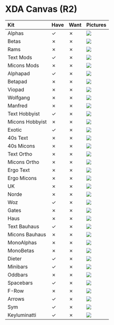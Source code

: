 # XDA Canvas (R2)

| Kit                                   | Have    | Want    | Pictures |
| :-------------------------------------| :------ | :------ | :------- |
| Alphas                                |    ✓    |    ✗    | ![](https://raw.githubusercontent.com/barnumbirr/keysets/master/doc/xda_canvas/pictures/xda_canvas_alphas.png) |
| Betas                                 |    ✗    |    ✗    | ![](https://raw.githubusercontent.com/barnumbirr/keysets/master/doc/xda_canvas/pictures/xda_canvas_betas.png) |
| Rams                                  |    ✗    |    ✗    | ![](https://raw.githubusercontent.com/barnumbirr/keysets/master/doc/xda_canvas/pictures/xda_canvas_rams.png) |
| Text Mods                             |    ✓    |    ✗    | ![](https://raw.githubusercontent.com/barnumbirr/keysets/master/doc/xda_canvas/pictures/xda_canvas_text_mods.png) |
| Micons Mods                           |    ✗    |    ✗    | ![](https://raw.githubusercontent.com/barnumbirr/keysets/master/doc/xda_canvas/pictures/xda_canvas_micons_mods.png) |
| Alphapad                              |    ✓    |    ✗    | ![](https://raw.githubusercontent.com/barnumbirr/keysets/master/doc/xda_canvas/pictures/xda_canvas_alphapad.png) |
| Betapad                               |    ✗    |    ✗    | ![](https://raw.githubusercontent.com/barnumbirr/keysets/master/doc/xda_canvas/pictures/xda_canvas_betapad.png) |
| Viopad                                |    ✗    |    ✗    | ![](https://raw.githubusercontent.com/barnumbirr/keysets/master/doc/xda_canvas/pictures/xda_canvas_viopad.png) |
| Wolfgang                              |    ✗    |    ✗    | ![](https://raw.githubusercontent.com/barnumbirr/keysets/master/doc/xda_canvas/pictures/xda_canvas_wolfgang.png) |
| Manfred                               |    ✗    |    ✗    | ![](https://raw.githubusercontent.com/barnumbirr/keysets/master/doc/xda_canvas/pictures/xda_canvas_manfred.png) |
| Text Hobbyist                         |    ✓    |    ✗    | ![](https://raw.githubusercontent.com/barnumbirr/keysets/master/doc/xda_canvas/pictures/xda_canvas_text_hobbyist.png) |
| Micons Hobbyist                       |    ✗    |    ✗    | ![](https://raw.githubusercontent.com/barnumbirr/keysets/master/doc/xda_canvas/pictures/xda_canvas_micons_hobbyist.png) |
| Exotic                                |    ✓    |    ✗    | ![](https://raw.githubusercontent.com/barnumbirr/keysets/master/doc/xda_canvas/pictures/xda_canvas_exotic.png) |
| 40s Text                              |    ✗    |    ✗    | ![](https://raw.githubusercontent.com/barnumbirr/keysets/master/doc/xda_canvas/pictures/xda_canvas_40s_text.png) |
| 40s Micons                            |    ✗    |    ✗    | ![](https://raw.githubusercontent.com/barnumbirr/keysets/master/doc/xda_canvas/pictures/xda_canvas_40s_micons.png) |
| Text Ortho                            |    ✗    |    ✗    | ![](https://raw.githubusercontent.com/barnumbirr/keysets/master/doc/xda_canvas/pictures/xda_canvas_text_ortho.png) |
| Micons Ortho                          |    ✗    |    ✗    | ![](https://raw.githubusercontent.com/barnumbirr/keysets/master/doc/xda_canvas/pictures/xda_canvas_micons_ortho.png) |
| Ergo Text                             |    ✗    |    ✗    | ![](https://raw.githubusercontent.com/barnumbirr/keysets/master/doc/xda_canvas/pictures/xda_canvas_ergo_text.png) |
| Ergo Micons                           |    ✗    |    ✗    | ![](https://raw.githubusercontent.com/barnumbirr/keysets/master/doc/xda_canvas/pictures/xda_canvas_ergo_micons.png) |
| UK                                    |    ✗    |    ✗    | ![](https://raw.githubusercontent.com/barnumbirr/keysets/master/doc/xda_canvas/pictures/xda_canvas_uk.png) |
| Norde                                 |    ✗    |    ✗    | ![](https://raw.githubusercontent.com/barnumbirr/keysets/master/doc/xda_canvas/pictures/xda_canvas_norde.png) |
| Woz                                   |    ✓    |    ✗    | ![](https://raw.githubusercontent.com/barnumbirr/keysets/master/doc/xda_canvas/pictures/xda_canvas_woz.png) |
| Gates                                 |    ✗    |    ✗    | ![](https://raw.githubusercontent.com/barnumbirr/keysets/master/doc/xda_canvas/pictures/xda_canvas_gates.png) |
| Haus                                  |    ✗    |    ✗    | ![](https://raw.githubusercontent.com/barnumbirr/keysets/master/doc/xda_canvas/pictures/xda_canvas_haus.png) |
| Text Bauhaus                          |    ✓    |    ✗    | ![](https://raw.githubusercontent.com/barnumbirr/keysets/master/doc/xda_canvas/pictures/xda_canvas_text_bauhaus.png) |
| Micons Bauhaus                        |    ✗    |    ✗    | ![](https://raw.githubusercontent.com/barnumbirr/keysets/master/doc/xda_canvas/pictures/xda_canvas_micons_bauhaus.png) |
| MonoAlphas                            |    ✗    |    ✗    | ![](https://raw.githubusercontent.com/barnumbirr/keysets/master/doc/xda_canvas/pictures/xda_canvas_monoalphas.png) |
| MonoBetas                             |    ✗    |    ✗    | ![](https://raw.githubusercontent.com/barnumbirr/keysets/master/doc/xda_canvas/pictures/xda_canvas_monobetas.png) |
| Dieter                                |    ✓    |    ✗    | ![](https://raw.githubusercontent.com/barnumbirr/keysets/master/doc/xda_canvas/pictures/xda_canvas_dieter.png) |
| Minibars                              |    ✓    |    ✗    | ![](https://raw.githubusercontent.com/barnumbirr/keysets/master/doc/xda_canvas/pictures/xda_canvas_extrabars.png) |
| Oddbars                               |    ✗    |    ✗    | ![](https://raw.githubusercontent.com/barnumbirr/keysets/master/doc/xda_canvas/pictures/xda_canvas_extrabars.png) |
| Spacebars                             |    ✓    |    ✗    | ![](https://raw.githubusercontent.com/barnumbirr/keysets/master/doc/xda_canvas/pictures/xda_canvas_extrabars.png) |
| F-Row                                 |    ✗    |    ✗    | ![](https://raw.githubusercontent.com/barnumbirr/keysets/master/doc/xda_canvas/pictures/xda_canvas_frow.png) |
| Arrows                                |    ✓    |    ✗    | ![](https://raw.githubusercontent.com/barnumbirr/keysets/master/doc/xda_canvas/pictures/xda_canvas_arrows.png) |
| Sym                                   |    ✓    |    ✗    | ![](https://raw.githubusercontent.com/barnumbirr/keysets/master/doc/xda_canvas/pictures/xda_canvas_sym.png) |
| Keyluminatti                          |    ✓    |    ✗    | ![](https://raw.githubusercontent.com/barnumbirr/keysets/master/doc/xda_canvas/pictures/xda_canvas_keyluminatti.png) |

